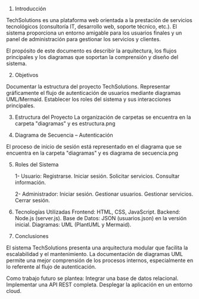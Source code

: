 1. Introducción

TechSolutions es una plataforma web orientada a la prestación de servicios tecnológicos (consultoría IT, desarrollo web, soporte técnico, etc.). El sistema proporciona un entorno amigable para los usuarios finales y un panel de administración para gestionar los servicios y clientes.

El propósito de este documento es describir la arquitectura, los flujos principales y los diagramas que soportan la comprensión y diseño del sistema.

2. Objetivos

Documentar la estructura del proyecto TechSolutions.
Representar gráficamente el flujo de autenticación de usuarios mediante diagramas UML/Mermaid.
Establecer los roles del sistema y sus interacciones principales.

3. Estructura del Proyecto
La organización de carpetas se encuentra en la carpeta "diagramas" y es estructura.png

4. Diagrama de Secuencia – Autenticación

El proceso de inicio de sesión está representado en el  diagrama que se encuentra en la carpeta "diagramas" y es diagrama de secuencia.png


5. Roles del Sistema

    1- Usuario:
    Registrarse.
    Iniciar sesión.
    Solicitar servicios.
    Consultar información.

    2- Administrador:
    Iniciar sesión.
    Gestionar usuarios.
    Gestionar servicios.
    Cerrar sesión.

6. Tecnologías Utilizadas
    Frontend: HTML, CSS, JavaScript.
    Backend: Node.js (server.js).
    Base de Datos: JSON (usuarios.json) en la versión inicial.
    Diagramas: UML (PlantUML y Mermaid).

7. Conclusiones

El sistema TechSolutions presenta una arquitectura modular que facilita la escalabilidad y el mantenimiento. La documentación de diagramas UML permite una mejor comprensión de los procesos internos, especialmente en lo referente al flujo de autenticación.

Como trabajo futuro se plantea:
    Integrar una base de datos relacional.
    Implementar una API REST completa.
    Desplegar la aplicación en un entorno cloud.